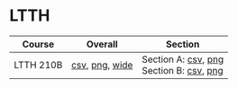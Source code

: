 # LTTH

| Course | Overall | Section |
| ------ | ------- | ------- |
| LTTH 210B | [csv](https://github.com/UCSD-Historical-Enrollment-Data/2025Winter/blob/main/overall/LTTH%20210B.csv), [png](https://raw.githubusercontent.com/UCSD-Historical-Enrollment-Data/2025Winter/main/plot_overall/LTTH%20210B.png), [wide](https://raw.githubusercontent.com/UCSD-Historical-Enrollment-Data/2025Winter/main/plot_overall_wide/LTTH%20210B.png) | Section A: [csv](https://github.com/UCSD-Historical-Enrollment-Data/2025Winter/blob/main/section/LTTH%20210B_A.csv), [png](https://raw.githubusercontent.com/UCSD-Historical-Enrollment-Data/2025Winter/main/plot_section/LTTH%20210B_A.png)<br>Section B: [csv](https://github.com/UCSD-Historical-Enrollment-Data/2025Winter/blob/main/section/LTTH%20210B_B.csv), [png](https://raw.githubusercontent.com/UCSD-Historical-Enrollment-Data/2025Winter/main/plot_section/LTTH%20210B_B.png) |
